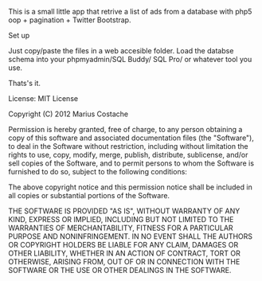This is a small little app that retrive a list of ads from a database with php5 oop + pagination + Twitter Bootstrap.

Set up

Just copy/paste the files in a web accesible folder. Load the databse schema into your phpmyadmin/SQL Buddy/ SQL Pro/ or whatever tool you use. 

Thats's it.


License:
MIT License

Copyright (C) 2012 Marius Costache

Permission is hereby granted, free of charge, to any person obtaining a copy of this software and associated documentation files (the "Software"), to deal in the Software without restriction, including without limitation the rights to use, copy, modify, merge, publish, distribute, sublicense, and/or sell copies of the Software, and to permit persons to whom the Software is furnished to do so, subject to the following conditions:

The above copyright notice and this permission notice shall be included in all copies or substantial portions of the Software.

THE SOFTWARE IS PROVIDED "AS IS", WITHOUT WARRANTY OF ANY KIND, EXPRESS OR IMPLIED, INCLUDING BUT NOT LIMITED TO THE WARRANTIES OF MERCHANTABILITY, FITNESS FOR A PARTICULAR PURPOSE AND NONINFRINGEMENT. IN NO EVENT SHALL THE AUTHORS OR COPYRIGHT HOLDERS BE LIABLE FOR ANY CLAIM, DAMAGES OR OTHER LIABILITY, WHETHER IN AN ACTION OF CONTRACT, TORT OR OTHERWISE, ARISING FROM, OUT OF OR IN CONNECTION WITH THE SOFTWARE OR THE USE OR OTHER DEALINGS IN THE SOFTWARE.